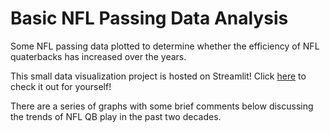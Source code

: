 # Basic NFL Passing Data Analysis

Some NFL passing data plotted to determine whether the efficiency of NFL quaterbacks has increased over the years. 

This small data visualization project is hosted on Streamlit! Click [here](https://nflpassingtrend.streamlit.app/) to check it out for yourself! 

There are a series of graphs with some brief comments below discussing the trends of NFL QB play in the past two decades.
